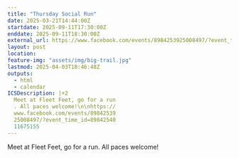 ```yaml
---
title: "Thursday Social Run"
date: 2025-03-21T14:44:00Z
startdate: 2025-09-11T17:30:00Z
enddate: 2025-09-11T18:30:00Z
external_url: https://www.facebook.com/events/8984253925008497/?event_time_id=8984254011675155
layout: post
location: 
feature-img: "assets/img/big-trail.jpg"
lastmod: 2025-04-03T18:46:48Z
outputs:
  - html
  - calendar
ICSDescription: |+2
  Meet at Fleet Feet, go for a run  . All paces welcome!\n\nhttps://  www.facebook.com/events/89842539  25008497/?event_time_id=89842540  11675155
---
```


Meet at Fleet Feet, go for a run. All paces welcome!<br>
  <br>
  
